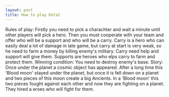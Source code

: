 ```yaml
---
layout: post
title: How to play Dota2
---
```


Rules of play: Firstly you need to pick a charachter and wait a minute until other players will pick a hero. Then you must cooperate with your team and offer who will be a support and who will be a carry. Carry is a hero who can easily deal a lot of damage in late game, but carry at start is very weak, so he need to farm a money by killing enemy's military. Carry need help and support will give them. Supports are heroes who elps carry to farm and protect them.
Winning condition: You need to destroy enemy's base.
Story: Once under the planet a cosmic object has appeared. After a long time this 'Blood moon' stayed under the planet, but once it is fell down on a planet and two pieces of this moon create a big Ancients. In a 'Blood moon' this two pieces fought against each other and now they are fighting on a planet. They hired a eroes who will fight for them.
